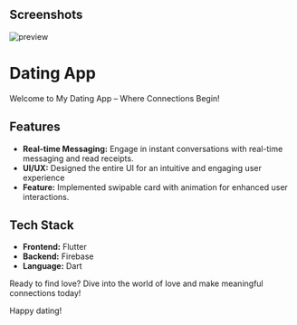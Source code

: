 ## Screenshots


![preview](https://github.com/shagirulrw/datingapp/assets/110932234/74a992d9-42ed-47d9-9398-1908ae01c096)


# Dating App

Welcome to My Dating App – Where Connections Begin!


## Features

- **Real-time Messaging:** Engage in instant conversations with real-time messaging and read receipts.
- **UI/UX:** Designed the entire UI for an intuitive and engaging user experience
- **Feature:** Implemented swipable card with animation for enhanced user interactions.

## Tech Stack

- **Frontend:** Flutter
- **Backend:** Firebase
- **Language:** Dart

Ready to find love? Dive into the world of love and make meaningful connections today!

Happy dating!
